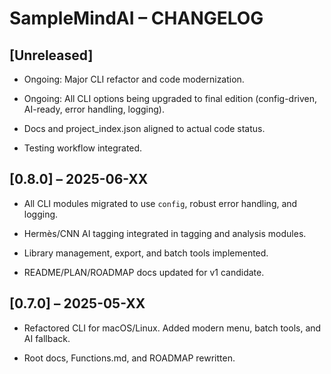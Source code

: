 # SampleMindAI – CHANGELOG

## [Unreleased]

- Ongoing: Major CLI refactor and code modernization.

- Ongoing: All CLI options being upgraded to final edition (config-driven, AI-ready, error handling, logging).

- Docs and project_index.json aligned to actual code status.

- Testing workflow integrated.

## [0.8.0] – 2025-06-XX

- All CLI modules migrated to use `config`, robust error handling, and logging.

- Hermès/CNN AI tagging integrated in tagging and analysis modules.

- Library management, export, and batch tools implemented.

- README/PLAN/ROADMAP docs updated for v1 candidate.

## [0.7.0] – 2025-05-XX

- Refactored CLI for macOS/Linux. Added modern menu, batch tools, and AI fallback.

- Root docs, Functions.md, and ROADMAP rewritten.
